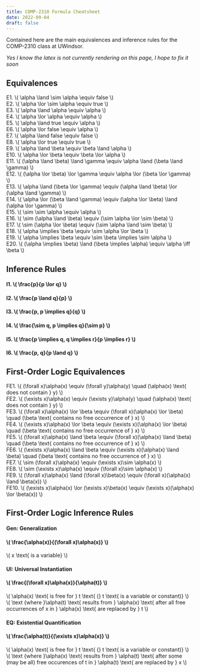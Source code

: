 ```yaml
---
title: COMP-2310 Formula Cheatsheet
date: 2022-09-04
draft: false
---
```


Contained here are the main equivalences and inference rules for the COMP-2310 class at UWindsor.

*Yes I know the latex is not currently rendering on this page, I hope to fix it soon*

## Equivalences

E1. \\( \alpha \land \sim \alpha \equiv false \\)  
E2. \\( \alpha \lor \sim \alpha \equiv true \\)  
E3. \\( \alpha \land \alpha \equiv \alpha \\)  
E4. \\( \alpha \lor \alpha \equiv \alpha \\)  
E5. \\( \alpha \land true \equiv \alpha \\)  
E6. \\( \alpha \lor false \equiv \alpha \\)  
E7. \\( \alpha \land false \equiv false \\)  
E8. \\( \alpha \lor true \equiv true \\)  
E9. \\( \alpha \land \beta \equiv \beta \land \alpha \\)  
E10. \\( \alpha \lor \beta \equiv \beta \lor \alpha \\)  
E11. \\( (\alpha \land \beta) \land \gamma \equiv \alpha \land (\beta \land \gamma) \\)  
E12. \\( (\alpha \lor \beta) \lor \gamma \equiv \alpha \lor (\beta \lor \gamma) \\)  
E13. \\( \alpha \land (\beta \lor \gamma) \equiv (\alpha \land \beta) \lor (\alpha \land \gamma) \\)  
E14. \\( \alpha \lor (\beta \land \gamma) \equiv (\alpha \lor \beta) \land (\alpha \lor \gamma) \\)  
E15. \\( \sim \sim \alpha \equiv \alpha \\)  
E16. \\( \sim (\alpha \land \beta) \equiv (\sim \alpha \lor \sim \beta) \\)  
E17. \\( \sim (\alpha \lor \beta) \equiv (\sim \alpha \land \sim \beta) \\)  
E18. \\( \alpha \implies \beta \equiv \sim \alpha \lor \beta \\)  
E19. \\( \alpha \implies \beta \equiv \sim \beta \implies \sim \alpha \\)  
E20. \\( (\alpha \implies \beta) \land (\beta \implies \alpha) \equiv \alpha \iff \beta \\)  

## Inference Rules

#### I1. \\( \frac{p}{p \lor q} \\)  
#### I2. \\( \frac{p \land q}{p} \\)  
#### I3. \\( \frac{p, p \implies q}{q} \\)  
#### I4. \\( \frac{\sim q, p \implies q}{\sim p} \\)  
#### I5. \\( \frac{p \implies q, q \implies r}{p \implies r} \\)  
#### I6. \\( \frac{p, q}{p \land q} \\)  

## First-Order Logic Equivalences

FE1. \\( (\forall x)\alpha(x) \equiv (\forall y)\alpha(y) \quad (\alpha(x) \text{ does not contain } y) \\)  
FE2. \\( (\exists x)\alpha(x) \equiv (\exists y)\alpha(y) \quad (\alpha(x) \text{ does not contain } y) \\)  
FE3. \\( (\forall x)\alpha(x) \lor \beta \equiv (\forall x)(\alpha(x) \lor \beta) \quad (\beta \text{ contains no free occurrence of } x) \\)  
FE4. \\( (\exists x)\alpha(x) \lor \beta \equiv (\exists x)(\alpha(x) \lor \beta) \quad (\beta \text{ contains no free occurrence of } x) \\)  
FE5. \\( (\forall x)\alpha(x) \land \beta \equiv (\forall x)(\alpha(x) \land \beta) \quad (\beta \text{ contains no free occurrence of } x) \\)  
FE6. \\( (\exists x)\alpha(x) \land \beta \equiv (\exists x)(\alpha(x) \land \beta) \quad (\beta \text{ contains no free occurrence of } x) \\)  
FE7. \\( \sim (\forall x)\alpha(x) \equiv (\exists x)\sim \alpha(x) \\)  
FE8. \\( \sim (\exists x)\alpha(x) \equiv (\forall x)\sim \alpha(x) \\)  
FE9. \\( (\forall x)\alpha(x) \land (\forall x)\beta(x) \equiv (\forall x)(\alpha(x) \land \beta(x)) \\)  
FE10. \\( (\exists x)\alpha(x) \lor (\exists x)\beta(x) \equiv (\exists x)(\alpha(x) \lor \beta(x)) \\)  

## First-Order Logic Inference Rules

#### **Gen**: Generalization  
#### \\( \frac{\alpha(x)}{(\forall x)\alpha(x)} \\)  
\\( x \text{ is a variable} \\)  

#### **UI**: Universal Instantiation  
#### \\( \frac{(\forall x)\alpha(x)}{\alpha(t)} \\)  
\\( \alpha(x) \text{ is free for } t \text{ (} t \text{ is a variable or constant)} \\)  
\\( \text {where }\alpha(t) \text{ results from } \alpha(x) \text{ after all free occurrences of x in } \alpha(x) \text{ are replaced by } t \\)  

#### **EQ**: Existential Quantification  
#### \\( \frac{\alpha(t)}{(\exists x)\alpha(x)} \\)  
\\( \alpha(x) \text{ is free for } t \text{ (} t \text{ is a variable or constant)} \\)  
\\( \text {where }\alpha(x) \text{ results from } \alpha(t) \text{ after some (may be all) free occurences of t in } \alpha(t) \text{ are replaced by } x \\)  
